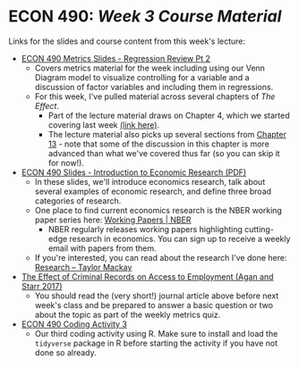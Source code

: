 # ECON 490: *Week 3 Course Material*

Links for the slides and course content from this week's lecture: 

- [ECON 490 Metrics Slides - Regression Review Pt 2](https://github.com/mackaytc/econ-490-course-material/blob/main/week-03/ECON%20490%20Metrics%20Slides%20-%20Regression%20Review%20Pt%202%20(PDF).pdf)
  - Covers metrics material for the week including using our Venn Diagram model to visualize controlling for a variable and a discussion of factor variables and including them in regressions. 
  - For this week, I've pulled material across several chapters of *The Effect*.
    - Part of the lecture material draws on Chapter 4, which we started covering last week [(link here)](https://theeffectbook.net/ch-DescribingRelationships.html).
    - The lecture material also picks up several sections from [Chapter 13](https://theeffectbook.net/ch-StatisticalAdjustment.html) - note that some of the discussion in this chapter is more advanced than what we've covered thus far (so you can skip it for now!).
- [ECON 490 Slides - Introduction to Economic Research (PDF)](https://github.com/mackaytc/econ-490-course-material/blob/main/week-03/ECON%20490%20Slides%20-%20Introduction%20to%20Economic%20Research%20(PDF).pdf)
  - In these slides, we'll introduce economics research, talk about several examples of economic research, and define three broad categories of research. 
  - One place to find current economics research is the NBER working paper series here: [Working Papers | NBER](https://www.nber.org/papers?page=1&perPage=50&sortBy=public_date)
    - NBER regularly releases working papers highlighting cutting-edge research in economics. You can sign up to receive a weekly email with papers from them. 
  - If you're interested, you can read about the research I've done here: [Research – Taylor Mackay](https://tmackay.io/research/)
- [The Effect of Criminal Records on Access to Employment (Agan and Starr 2017)](https://github.com/mackaytc/econ-490-course-material/blob/main/week-03/The%20Effect%20of%20Criminal%20Records%20on%20Access%20to%20Employment%20(Agan%20and%20Starr%202017).pdf)
  - You should read the (very short!) journal article above before next week's class and be prepared to answer a basic question or two about the topic as part of the weekly metrics quiz.  
- [ECON 490 Coding Activity 3](https://github.com/mackaytc/econ-490-course-material/blob/main/week-03/ECON%20490%20Coding%20Activity%203.R)
  - Our third coding activity using R. Make sure to install and load the `tidyverse` package in R before starting the activity if you have not done so already.